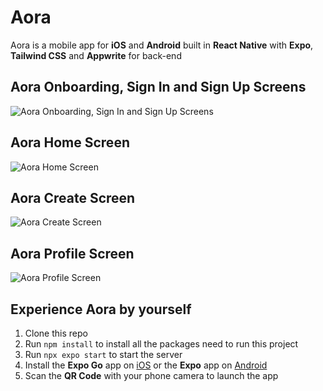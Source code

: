 # Aora
Aora is a mobile app for **iOS** and **Android** built in **React Native** with **Expo**, **Tailwind CSS** and **Appwrite** for back-end

## Aora Onboarding, Sign In and Sign Up Screens
![Aora Onboarding, Sign In and Sign Up Screens](https://github.com/user-attachments/assets/eb1b7bea-0987-42ac-935c-7876ecfd39c8)

## Aora Home Screen
![Aora Home Screen](https://github.com/user-attachments/assets/24112e3b-8af5-471e-bde1-45f3c2a01fd9)

## Aora Create Screen
![Aora Create Screen](https://github.com/user-attachments/assets/01ca7211-b2ea-479e-bde1-c5fa502394de)

## Aora Profile Screen
![Aora Profile Screen](https://github.com/user-attachments/assets/9a54cae9-ce4c-48ab-a3f7-236e9198cadf)

## Experience Aora by yourself

 1. Clone this repo
 2. Run `npm install` to install all the packages need to run this project
 3. Run `npx expo start` to start the server
 4. Install the **Expo Go** app on [iOS](https://apps.apple.com/us/app/expo-go/id982107779) or the **Expo** app on [Android](https://play.google.com/store/apps/details?id=host.exp.exponent&hl=en&pli=1)
 5. Scan the **QR Code** with your phone camera to launch the app
